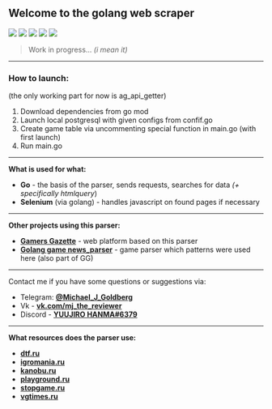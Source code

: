 ## Welcome to the golang web scraper 

![](https://img.shields.io/badge/golang-1.17-52a7f7) ![](https://img.shields.io/badge/-selenium-ff69b4) ![](https://img.shields.io/badge/-postgresql-3294f0) ![](https://img.shields.io/badge/-docker-32c7f0) ![](https://img.shields.io/badge/-htmlquery-4f75ff)


>  Work in progress... *(i mean it)*

---

### How to launch: 
(the only working part for now is ag_api_getter)
 1. Download dependencies from go mod
 2. Launch local postgresql with given configs from confif.go
 3. Create game table via uncommenting special function in main.go (with first launch)
 4. Run main.go

***
**What is used for what:**
 - **Go** - the basis of the parser, sends requests, searches for data *(+ specifically htmlquery*)
 - **Selenium** (via golang) - handles javascript on found pages if necessary

***

**Other projects using this parser:**
 - **[Gamers Gazette](https://github.com/An9rewRyan/Gamers-Gazette)** - web platform based on this parser
 - **[Golang game news_parser](https://github.com/An9rewRyan/golang_game_news_parser)** - game parser which patterns were used here (also part of GG)

---

Contact me if you have some questions or suggestions via:
 - Telegram: **[@Michael_J_Goldberg](https://t.me/Michael_J_Goldberg)**
 - Vk - **[vk.com/mj_the_reviewer](https://vk.com/mj_the_reviewer)**
 - Discord - **[YUUJIRO HANMA#6379](https://discordapp.com/users/389483338865311745/)**

***

**What resources does the parser use:**
 - **[dtf.ru](https://dtf.ru/)**
 - **[igromania.ru](https://www.igromania.ru/)**
 - **[kanobu.ru](https://kanobu.ru/videogames/)**
 - **[playground.ru](https://www.playground.ru/)**
 - **[stopgame.ru](https://stopgame.ru/)**
 - **[vgtimes.ru](https://vgtimes.ru/)**

 
